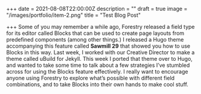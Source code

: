 +++
date = 2021-08-08T22:00:00Z
description = ""
draft = true
image = "/images/portfolio/item-2.png"
title = "Test Blog Post"

+++
Some of you may remember a while ago, Forestry released a field type for its editor called Blocks that can be used to create page layouts from predefined components (among other things.) I released a Hugo theme accompanying this feature called **Sawmill 29** that showed you how to use Blocks in this way.  Last week, I worked with our Creative Director to make a theme called uBuild for Jekyll. This week I ported that theme over to Hugo, and wanted to take some time to talk about a few strategies I’ve stumbled across for using the Blocks feature effectively. I really want to encourage anyone using Forestry to explore what’s possible with different field combinations, and to take Blocks into their own hands to make cool stuff.